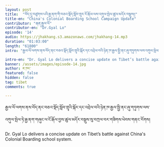 ```yaml
---
layout: post
title:  "བོད་དུ་བཙུགས་པའི་རྒྱ་ནག་གི་བཅའ་སྡོད་སློབ་གྲྭར་རོ་རྒོལ་ལས་འགུལ་སྤེལ་ཚུལ་མདོར་བསྡུས།།"
title-en: "China's Colonial Boarding School Campaign Update"
contributor: "རྒན་རྒྱལ་ལོ"
contributor-en: "Dr.Gyal Lo"
episode: '14'
audio: https://jhakhang.s3.amazonaws.com/jhakhang-14.mp3
duration: "01:03:00"
length: "61800"
intro: "རྒྱལ་ལོ་ལགས་ནས་བོད་ནང་བཅའ་སྡོད་སློབ་གྲྭའི་སྐོར་དང་འབྲེལ་བའི་ཉེན་ཁ་རྒྱལ་སྤྱི་ནང་ཞུ་གཏུགས་ལས་འགུལ་སྤེལ་ཏེ་རྒྱ་ནག་གཞུང་ལ་ངོ་རྒོལ་བྱས་ཚུལ་མདོར་བསྡུས་སུ་བཀྲལ་བར་གཟིགས་ཕེབས་གནང་རོགས།"

intro-en: "Dr. Gyal Lo delivers a concise update on Tibet’s battle against China's Colonial Boarding school system."
banner: /assets/images/episode-14.jpg
author: ཇ་ཁང་
featured: false
hidden: false
tag: tibet
comments: true

---
```


  རྒྱལ་ལོ་ལགས་ནས་བོད་ནང་བཅའ་སྡོད་སློབ་གྲྭའི་སྐོར་དང་འབྲེལ་བའི་ཉེན་ཁ་རྒྱལ་སྤྱི་ནང་ཞུ་གཏུགས་ལས་འགུལ་སྤེལ་ཏེ་རྒྱ་ནག་གཞུང་ལ་ངོ་རྒོལ་བྱས་ཚུལ་མདོར་བསྡུས་སུ་བཀྲལ་བར་གཟིགས་ཕེབས་གནང་རོགས།

  Dr. Gyal Lo delivers a concise update on Tibet’s battle against China's Colonial Boarding school system.





